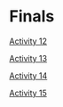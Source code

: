 # Finals
[Activity 12](https://github.com/qjlcastillo/Finals.github.io/blob/main/Castillo_Activity%2012%20Build%20a%20Sample%20Web%20App%20in%20a%20Docker%20Container.pdf)

[Activity 13](https://github.com/qjlcastillo/Finals.github.io/blob/main/Group2_Activity%2013%20-%20OpenStack%20Prerequisite%20Installation.docx.pdf)

[Activity 14](https://github.com/qjlcastillo/Finals.github.io/blob/main/GROUP2_Activity-14-OpenStack-Installation-Keystone-Glance-Nova-1.pdf)

[Activity 15](https://github.com/qjlcastillo/Finals.github.io/blob/main/Group%202_Activity%2015-%20OpenStack%20Installation%20(Neutron%2C%20Horizon%2C%20Cinder).pdf)
